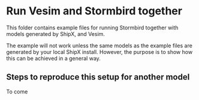 # Run Vesim and Stormbird together
This folder contains example files for running Stormbird together with models generated by ShipX, 
and Vesim. 

The example will not work unless the same models as the example files are generated
by your local ShipX install. However, the purpose is to show how this can be achieved in a general 
way. 

## Steps to reproduce this setup for another model
To come